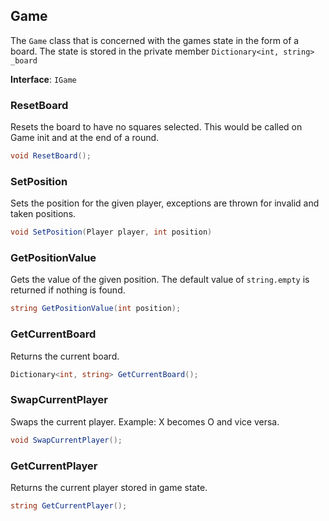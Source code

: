 ## Game

The `Game` class that is concerned with the games state in the form of a board. The state is stored in the private member `Dictionary<int, string> _board`

**Interface**: `IGame`

### ResetBoard

Resets the board to have no squares selected. This would be called on Game init and at the end of a round.

```c#
void ResetBoard();
```

### SetPosition

Sets the position for the given player, exceptions are thrown for invalid and taken positions.

```c#
void SetPosition(Player player, int position)
```

### GetPositionValue

Gets the value of the given position. The default value of `string.empty` is returned if nothing is found.

```c#
string GetPositionValue(int position);
```

### GetCurrentBoard

Returns the current board.

```c#
Dictionary<int, string> GetCurrentBoard();
```

### SwapCurrentPlayer

Swaps the current player. Example: X becomes O and vice versa.

```c#
void SwapCurrentPlayer();
```

### GetCurrentPlayer

Returns the current player stored in game state.

```c#
string GetCurrentPlayer();
```